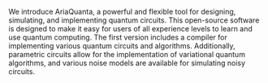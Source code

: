 We introduce AriaQuanta, a powerful and flexible tool for designing, simulating, and implementing quantum circuits. This open-source software is designed to make it easy for users of all experience
levels to learn and use quantum computing. The first version includes a compiler for implementing
various quantum circuits and algorithms. Additionally, parametric circuits allow for the implementation of variational quantum algorithms, and various noise models are available for simulating noisy
circuits.
